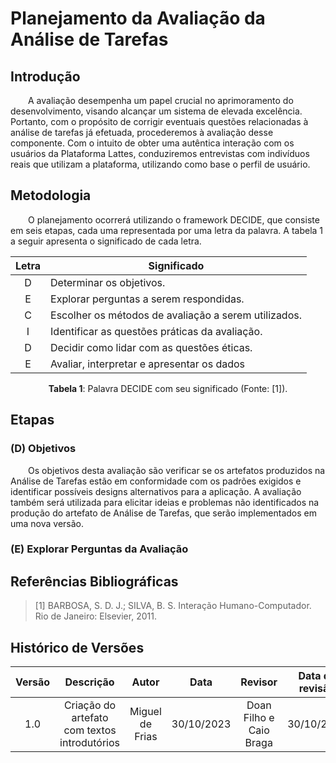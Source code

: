 # **Planejamento da Avaliação da Análise de Tarefas**

## **Introdução**

&emsp;&emsp;A avaliação desempenha um papel crucial no aprimoramento do desenvolvimento, visando alcançar um sistema de elevada excelência. Portanto, com o propósito de corrigir eventuais questões relacionadas à análise de tarefas já efetuada, procederemos à avaliação desse componente. Com o intuito de obter uma autêntica interação com os usuários da Plataforma Lattes, conduziremos entrevistas com indivíduos reais que utilizam a plataforma, utilizando como base o perfil de usuário.

## **Metodologia**

&emsp;&emsp;O planejamento ocorrerá utilizando o framework DECIDE, que consiste em seis etapas, cada uma representada por uma letra da palavra. A tabela 1 a seguir apresenta o significado de cada letra.

<center>

| Letra |                        Significado                           |
| :---: | ------------------------------------------------------------ |
|   D   | Determinar os objetivos.                                     |
|   E   | Explorar perguntas a serem respondidas.                      |
|   C   | Escolher os métodos de avaliação a serem utilizados.         |
|   I   | Identificar as questões práticas da avaliação.               |
|   D   | Decidir como lidar com as questões éticas.                   |
|   E   | Avaliar, interpretar e apresentar os dados                   |

<div style="text-align: center">
    <p> <b>Tabela 1</b>: Palavra DECIDE com seu significado (Fonte: [1]).</p>
</div>

</center>

## **Etapas**

### **(D) Objetivos**

&emsp;&emsp;Os objetivos desta avaliação são verificar se os artefatos produzidos na Análise de Tarefas estão em conformidade com os padrões exigidos e identificar possíveis designs alternativos para a aplicação. A avaliação também será utilizada para elicitar ideias e problemas não identificados na produção do artefato de Análise de Tarefas, que serão implementados em uma nova versão.

### **(E) Explorar Perguntas da Avaliação**










## **Referências Bibliográficas**

>[1] BARBOSA, S. D. J.; SILVA, B. S. Interação Humano-Computador. Rio de Janeiro: Elsevier, 2011.



## **Histórico de Versões**

| Versão |          Descrição              |     Autor      |      Data      |   Revisor     |    Data de revisão    |  
|:------:|:-------------------------------:|:--------------:|:--------------:|:-------------:|:---------------------:|
|  1.0   | Criação do artefato com textos introdutórios | Miguel de Frias | 30/10/2023 | Doan Filho e Caio Braga | 30/10/2023|